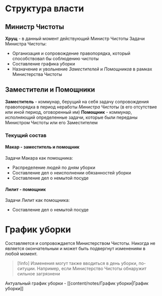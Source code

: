 # Структура власти
## Министр Чистоты
**Хрущ** - в данный момент действующий Министр Чистоты
Задачи Министра Чистоты: 
- Организация и сопровождение правопорядка, который способствовал бы соблюдению чистоты
- Составление графика уборки
- Назначение и увольнение *Заместителей* и *Помощников* в рамках Министерства Чистоты

## Заместители и Помощники
**Заместитель** - коммунар, берущий на себя задачу сопровождения правопорядка в период неработы *Министра Чистоты* (в его отсутствие или иной период, оговоренный им)
**Помощник** - коммунар, исполняющий определенные задачи, которые были переданы Министром Чистоты или его Заместителем

### Текущий состав
#### **Макар** - заместитель и помощник
Задачи Макара как помощника:
* Распределение людей по дням уборки
* Составление дел о неисполнении обязанностей уборки
* Составление дел о немытой посуде

#### **Лилит** - помощник
Задачи Лилит как помощника:
* Составление дел о немытой посуде

# График уборки
Составляется и сопровождается Министерством Чистоты. Никогда не является окончательным и может быть подвергнут изменениям в любой момент.
> [!info]
> Изменения могут также вводиться в день уборки, по-ситуции. Например, если Министерство Чистоты обнаружит сильное загрязнени

Актуальный график уборки - [[content/notes/График уборки|График уборки]]